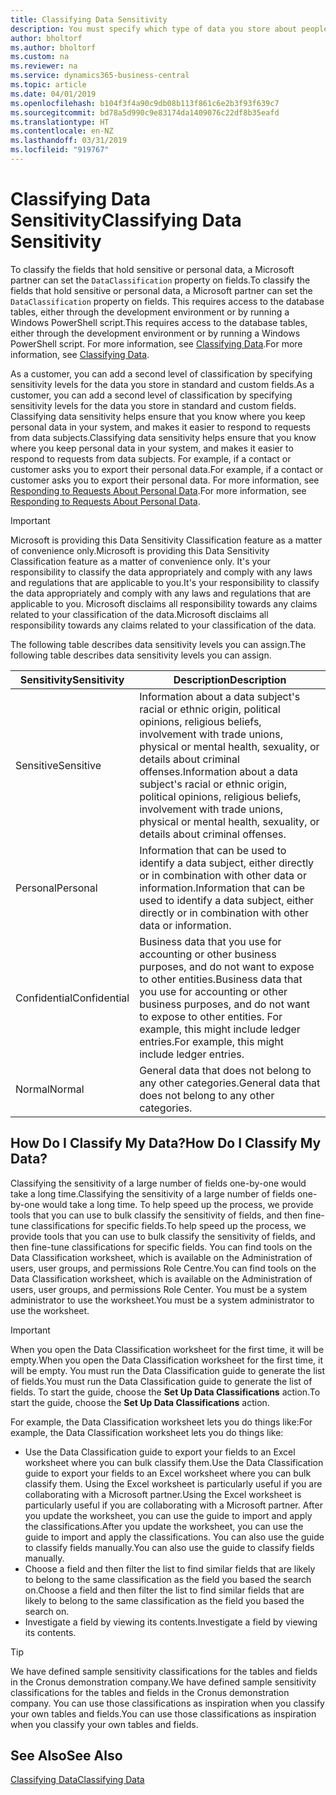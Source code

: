 ```yaml
---
title: Classifying Data Sensitivity
description: You must specify which type of data you store about people so that you can respond to data subject requests.
author: bholtorf
ms.author: bholtorf
ms.custom: na
ms.reviewer: na
ms.service: dynamics365-business-central
ms.topic: article
ms.date: 04/01/2019
ms.openlocfilehash: b104f3f4a90c9db08b113f861c6e2b3f93f639c7
ms.sourcegitcommit: bd78a5d990c9e83174da1409076c22df8b35eafd
ms.translationtype: HT
ms.contentlocale: en-NZ
ms.lasthandoff: 03/31/2019
ms.locfileid: "919767"
---
```

# <a name="classifying-data-sensitivity"></a><span data-ttu-id="cae4b-103">Classifying Data Sensitivity</span><span class="sxs-lookup"><span data-stu-id="cae4b-103">Classifying Data Sensitivity</span></span>
<span data-ttu-id="cae4b-104">To classify the fields that hold sensitive or personal data, a Microsoft partner can set the ```DataClassification``` property on fields.</span><span class="sxs-lookup"><span data-stu-id="cae4b-104">To classify the fields that hold sensitive or personal data, a Microsoft partner can set the ```DataClassification``` property on fields.</span></span> <span data-ttu-id="cae4b-105">This requires access to the database tables, either through the development environment or by running a Windows PowerShell script.</span><span class="sxs-lookup"><span data-stu-id="cae4b-105">This requires access to the database tables, either through the development environment or by running a Windows PowerShell script.</span></span> <span data-ttu-id="cae4b-106">For more information, see [Classifying Data](https://docs.microsoft.com/en-us/dynamics-nav/classifying-data).</span><span class="sxs-lookup"><span data-stu-id="cae4b-106">For more information, see [Classifying Data](https://docs.microsoft.com/en-us/dynamics-nav/classifying-data).</span></span>  

<span data-ttu-id="cae4b-107">As a customer, you can add a second level of classification by specifying sensitivity levels for the data you store in standard and custom fields.</span><span class="sxs-lookup"><span data-stu-id="cae4b-107">As a customer, you can add a second level of classification by specifying sensitivity levels for the data you store in standard and custom fields.</span></span> <span data-ttu-id="cae4b-108">Classifying data sensitivity helps ensure that you know where you keep personal data in your system, and makes it easier to respond to requests from data subjects.</span><span class="sxs-lookup"><span data-stu-id="cae4b-108">Classifying data sensitivity helps ensure that you know where you keep personal data in your system, and makes it easier to respond to requests from data subjects.</span></span> <span data-ttu-id="cae4b-109">For example, if a contact or customer asks you to export their personal data.</span><span class="sxs-lookup"><span data-stu-id="cae4b-109">For example, if a contact or customer asks you to export their personal data.</span></span> <span data-ttu-id="cae4b-110">For more information, see [Responding to Requests About Personal Data](admin-responding-to-requests-about-personal-data.md).</span><span class="sxs-lookup"><span data-stu-id="cae4b-110">For more information, see [Responding to Requests About Personal Data](admin-responding-to-requests-about-personal-data.md).</span></span>

> [!Important]
> <span data-ttu-id="cae4b-111">Microsoft is providing this Data Sensitivity Classification feature as a matter of convenience only.</span><span class="sxs-lookup"><span data-stu-id="cae4b-111">Microsoft is providing this Data Sensitivity Classification feature as a matter of convenience only.</span></span> <span data-ttu-id="cae4b-112">It's your responsibility to classify the data appropriately and comply with any laws and regulations that are applicable to you.</span><span class="sxs-lookup"><span data-stu-id="cae4b-112">It's your responsibility to classify the data appropriately and comply with any laws and regulations that are applicable to you.</span></span> <span data-ttu-id="cae4b-113">Microsoft disclaims all responsibility towards any claims related to your classification of the data.</span><span class="sxs-lookup"><span data-stu-id="cae4b-113">Microsoft disclaims all responsibility towards any claims related to your classification of the data.</span></span>  

<span data-ttu-id="cae4b-114">The following table describes data sensitivity levels you can assign.</span><span class="sxs-lookup"><span data-stu-id="cae4b-114">The following table describes data sensitivity levels you can assign.</span></span>

|<span data-ttu-id="cae4b-115">Sensitivity</span><span class="sxs-lookup"><span data-stu-id="cae4b-115">Sensitivity</span></span>|<span data-ttu-id="cae4b-116">Description</span><span class="sxs-lookup"><span data-stu-id="cae4b-116">Description</span></span>|
|----|----|
|<span data-ttu-id="cae4b-117">Sensitive</span><span class="sxs-lookup"><span data-stu-id="cae4b-117">Sensitive</span></span> | <span data-ttu-id="cae4b-118">Information about a data subject's racial or ethnic origin, political opinions, religious beliefs, involvement with trade unions, physical or mental health, sexuality, or details about criminal offenses.</span><span class="sxs-lookup"><span data-stu-id="cae4b-118">Information about a data subject's racial or ethnic origin, political opinions, religious beliefs, involvement with trade unions, physical or mental health, sexuality, or details about criminal offenses.</span></span> |
|<span data-ttu-id="cae4b-119">Personal</span><span class="sxs-lookup"><span data-stu-id="cae4b-119">Personal</span></span> | <span data-ttu-id="cae4b-120">Information that can be used to identify a data subject, either directly or in combination with other data or information.</span><span class="sxs-lookup"><span data-stu-id="cae4b-120">Information that can be used to identify a data subject, either directly or in combination with other data or information.</span></span>|
|<span data-ttu-id="cae4b-121">Confidential</span><span class="sxs-lookup"><span data-stu-id="cae4b-121">Confidential</span></span> | <span data-ttu-id="cae4b-122">Business data that you use for accounting or other business purposes, and do not want to expose to other entities.</span><span class="sxs-lookup"><span data-stu-id="cae4b-122">Business data that you use for accounting or other business purposes, and do not want to expose to other entities.</span></span> <span data-ttu-id="cae4b-123">For example, this might include ledger entries.</span><span class="sxs-lookup"><span data-stu-id="cae4b-123">For example, this might include ledger entries.</span></span>|
|<span data-ttu-id="cae4b-124">Normal</span><span class="sxs-lookup"><span data-stu-id="cae4b-124">Normal</span></span> | <span data-ttu-id="cae4b-125">General data that does not belong to any other categories.</span><span class="sxs-lookup"><span data-stu-id="cae4b-125">General data that does not belong to any other categories.</span></span>|

## <a name="how-do-i-classify-my-data"></a><span data-ttu-id="cae4b-126">How Do I Classify My Data?</span><span class="sxs-lookup"><span data-stu-id="cae4b-126">How Do I Classify My Data?</span></span>
<span data-ttu-id="cae4b-127">Classifying the sensitivity of a large number of fields one-by-one would take a long time.</span><span class="sxs-lookup"><span data-stu-id="cae4b-127">Classifying the sensitivity of a large number of fields one-by-one would take a long time.</span></span> <span data-ttu-id="cae4b-128">To help speed up the process, we provide tools that you can use to bulk classify the sensitivity of fields, and then fine-tune classifications for specific fields.</span><span class="sxs-lookup"><span data-stu-id="cae4b-128">To help speed up the process, we provide tools that you can use to bulk classify the sensitivity of fields, and then fine-tune classifications for specific fields.</span></span> <span data-ttu-id="cae4b-129">You can find tools on the Data Classification worksheet, which is available on the Administration of users, user groups, and permissions Role Centre.</span><span class="sxs-lookup"><span data-stu-id="cae4b-129">You can find tools on the Data Classification worksheet, which is available on the Administration of users, user groups, and permissions Role Center.</span></span> <span data-ttu-id="cae4b-130">You must be a system administrator to use the worksheet.</span><span class="sxs-lookup"><span data-stu-id="cae4b-130">You must be a system administrator to use the worksheet.</span></span>

> [!Important]
> <span data-ttu-id="cae4b-131">When you open the Data Classification worksheet for the first time, it will be empty.</span><span class="sxs-lookup"><span data-stu-id="cae4b-131">When you open the Data Classification worksheet for the first time, it will be empty.</span></span> <span data-ttu-id="cae4b-132">You must run the Data Classification guide to generate the list of fields.</span><span class="sxs-lookup"><span data-stu-id="cae4b-132">You must run the Data Classification guide to generate the list of fields.</span></span> <span data-ttu-id="cae4b-133">To start the guide, choose the **Set Up Data Classifications** action.</span><span class="sxs-lookup"><span data-stu-id="cae4b-133">To start the guide, choose the **Set Up Data Classifications** action.</span></span>

<span data-ttu-id="cae4b-134">For example, the Data Classification worksheet lets you do things like:</span><span class="sxs-lookup"><span data-stu-id="cae4b-134">For example, the Data Classification worksheet lets you do things like:</span></span>  

* <span data-ttu-id="cae4b-135">Use the Data Classification guide to export your fields to an Excel worksheet where you can bulk classify them.</span><span class="sxs-lookup"><span data-stu-id="cae4b-135">Use the Data Classification guide to export your fields to an Excel worksheet where you can bulk classify them.</span></span> <span data-ttu-id="cae4b-136">Using the Excel worksheet is particularly useful if you are collaborating with a Microsoft partner.</span><span class="sxs-lookup"><span data-stu-id="cae4b-136">Using the Excel worksheet is particularly useful if you are collaborating with a Microsoft partner.</span></span> <span data-ttu-id="cae4b-137">After you update the worksheet, you can use the guide to import and apply the classifications.</span><span class="sxs-lookup"><span data-stu-id="cae4b-137">After you update the worksheet, you can use the guide to import and apply the classifications.</span></span> <span data-ttu-id="cae4b-138">You can also use the guide to classify fields manually.</span><span class="sxs-lookup"><span data-stu-id="cae4b-138">You can also use the guide to classify fields manually.</span></span>  
* <span data-ttu-id="cae4b-139">Choose a field and then filter the list to find similar fields that are likely to belong to the same classification as the field you based the search on.</span><span class="sxs-lookup"><span data-stu-id="cae4b-139">Choose a field and then filter the list to find similar fields that are likely to belong to the same classification as the field you based the search on.</span></span>  
* <span data-ttu-id="cae4b-140">Investigate a field by viewing its contents.</span><span class="sxs-lookup"><span data-stu-id="cae4b-140">Investigate a field by viewing its contents.</span></span>  

> [!Tip]
> <span data-ttu-id="cae4b-141">We have defined sample sensitivity classifications for the tables and fields in the Cronus demonstration company.</span><span class="sxs-lookup"><span data-stu-id="cae4b-141">We have defined sample sensitivity classifications for the tables and fields in the Cronus demonstration company.</span></span> <span data-ttu-id="cae4b-142">You can use those classifications as inspiration when you classify your own tables and fields.</span><span class="sxs-lookup"><span data-stu-id="cae4b-142">You can use those classifications as inspiration when you classify your own tables and fields.</span></span>

## <a name="see-also"></a><span data-ttu-id="cae4b-143">See Also</span><span class="sxs-lookup"><span data-stu-id="cae4b-143">See Also</span></span>
[<span data-ttu-id="cae4b-144">Classifying Data</span><span class="sxs-lookup"><span data-stu-id="cae4b-144">Classifying Data</span></span>](https://docs.microsoft.com/en-us/dynamics-nav/classifying-data)  
